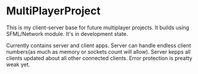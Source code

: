# MultiPlayerProject
This is my client-server base for future multiplayer projects. It builds using SFML/Network module. It's in development state.

Currently contains server and client apps. Server can handle endless client numbers(as much as memory or sockets count will allow). 
Server kepps all clients updated about all other connected clients. Error protection is preatty weak yet.
